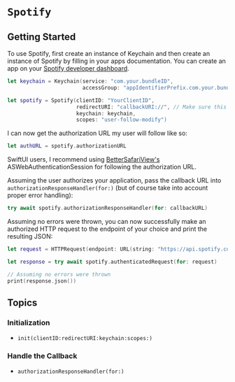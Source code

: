 # ``Spotify``

## Getting Started

To use Spotify, first create an instance of Keychain and then create an instance of Spotify by filling in your apps documentation. You can create an app on your [Spotify developer dashboard](https://developer.spotify.com/dashboard/applications).

```swift
let keychain = Keychain(service: "com.your.bundleID",
                        accessGroup: "appIdentifierPrefix.com.your.bundleID").label("Your App Name")

let spotify = Spotify(clientID: "YourClientID",
                      redirectURI: "callbackURI://", // Make sure this is the same as you set on your developer dashboard
                      keychain: keychain,
                      scopes: "user-follow-modify")
```

I can now get the authorization URL my user will follow like so:

```swift
let authURL = spotify.authorizationURL
```

SwiftUI users, I recommend using [BetterSafariView's](https://github.com/stleamist/BetterSafariView) ASWebAuthenticationSession for following the authorization URL.

Assuming the user authorizes your application, pass the callback URL into ``authorizationResponseHandler(for:)`` (but of course take into account proper error handling):

```swift
try await spotify.authorizationResponseHandler(for: callbackURL)
```

Assuming no errors were thrown, you can now successfully make an authorized HTTP request to the endpoint of your choice and print the resulting JSON:

```swift
let request = HTTPRequest(endpoint: URL(string: "https://api.spotify.com/v1/browse/new-releases")!)

let response = try await spotify.authenticatedRequest(for: request)

// Assuming no errors were thrown
print(response.json())
```

## Topics

### Initialization

- ``init(clientID:redirectURI:keychain:scopes:)``

### Handle the Callback

- ``authorizationResponseHandler(for:)``
